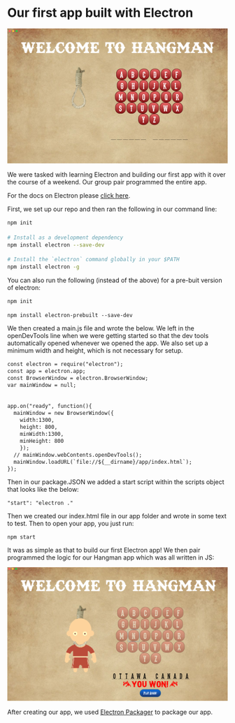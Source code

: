 # Our first app built with Electron
![photoOfOurApp](images/startOfGame.png)

We were tasked with learning Electron and building our first app with it over the course of a weekend. Our group pair programmed the entire app.

For the docs on Electron please [click here](https://github.com/electron/electron).


First, we set up our repo and then ran the following in our command line: 

```sh
npm init

# Install as a development dependency
npm install electron --save-dev

# Install the `electron` command globally in your $PATH
npm install electron -g
```

You can also run the following (instead of the above) for a pre-buit version of electron:

```
npm init

npm install electron-prebuilt --save-dev
```

We then created a main.js file and wrote the below. We left in the openDevTools line when we were getting started so that the dev tools automatically opened whenever we opened the app. We also set up a minimum width and height, which is not necessary for setup.

```
const electron = require("electron");
const app = electron.app;
const BrowserWindow = electron.BrowserWindow;
var mainWindow = null;


app.on("ready", function(){
  mainWindow = new BrowserWindow({
    width:1300,
    height: 800,
    minWidth:1300,
    minHeight: 800
    });
  // mainWindow.webContents.openDevTools();
  mainWindow.loadURL(`file://${__dirname}/app/index.html`);
});
```

Then in our package.JSON we added a start script within the scripts object that looks like the below:

```
"start": "electron ."
```

Then we created our index.html file in our app folder and wrote in some text to test.
Then to open your app, you just run:
```
npm start
```

It was as simple as that to build our first Electron app! We then pair programmed the logic for our Hangman app which was all written in JS:


![photoOfOurApp](images/winningGame.png)

After creating our app, we used [Electron Packager](https://github.com/electron-userland/electron-packager) to package our app. 



